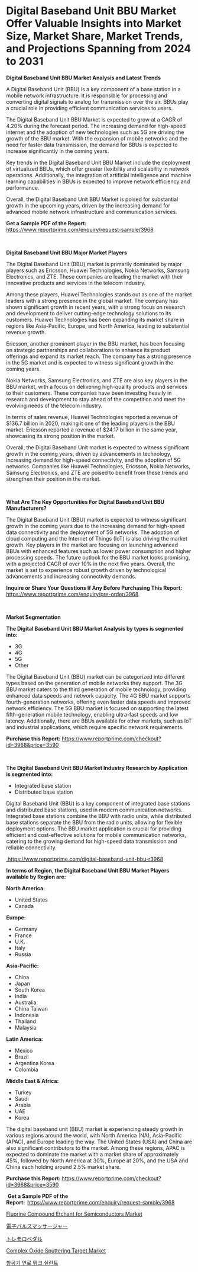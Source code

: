 <p><h1>Digital Baseband Unit BBU Market Offer Valuable Insights into Market Size, Market Share, Market Trends, and Projections Spanning from 2024 to 2031</h1></p><p><strong>Digital Baseband Unit BBU Market Analysis and Latest Trends</strong></p>
<p><p>A Digital Baseband Unit (BBU) is a key component of a base station in a mobile network infrastructure. It is responsible for processing and converting digital signals to analog for transmission over the air. BBUs play a crucial role in providing efficient communication services to users.</p><p>The Digital Baseband Unit BBU Market is expected to grow at a CAGR of 4.20% during the forecast period. The increasing demand for high-speed internet and the adoption of new technologies such as 5G are driving the growth of the BBU market. With the expansion of mobile networks and the need for faster data transmission, the demand for BBUs is expected to increase significantly in the coming years.</p><p>Key trends in the Digital Baseband Unit BBU Market include the deployment of virtualized BBUs, which offer greater flexibility and scalability in network operations. Additionally, the integration of artificial intelligence and machine learning capabilities in BBUs is expected to improve network efficiency and performance.</p><p>Overall, the Digital Baseband Unit BBU Market is poised for substantial growth in the upcoming years, driven by the increasing demand for advanced mobile network infrastructure and communication services.</p></p>
<p><strong>Get a Sample PDF of the Report:&nbsp;</strong> <a href="https://www.reportprime.com/enquiry/request-sample/3968">https://www.reportprime.com/enquiry/request-sample/3968</a></p>
<p>&nbsp;</p>
<p><strong>Digital Baseband Unit BBU Major Market Players</strong></p>
<p><p>The Digital Baseband Unit (BBU) market is primarily dominated by major players such as Ericsson, Huawei Technologies, Nokia Networks, Samsung Electronics, and ZTE. These companies are leading the market with their innovative products and services in the telecom industry.</p><p>Among these players, Huawei Technologies stands out as one of the market leaders with a strong presence in the global market. The company has shown significant growth in recent years, with a strong focus on research and development to deliver cutting-edge technology solutions to its customers. Huawei Technologies has been expanding its market share in regions like Asia-Pacific, Europe, and North America, leading to substantial revenue growth.</p><p>Ericsson, another prominent player in the BBU market, has been focusing on strategic partnerships and collaborations to enhance its product offerings and expand its market reach. The company has a strong presence in the 5G market and is expected to witness significant growth in the coming years.</p><p>Nokia Networks, Samsung Electronics, and ZTE are also key players in the BBU market, with a focus on delivering high-quality products and services to their customers. These companies have been investing heavily in research and development to stay ahead of the competition and meet the evolving needs of the telecom industry.</p><p>In terms of sales revenue, Huawei Technologies reported a revenue of $136.7 billion in 2020, making it one of the leading players in the BBU market. Ericsson reported a revenue of $24.17 billion in the same year, showcasing its strong position in the market.</p><p>Overall, the Digital Baseband Unit market is expected to witness significant growth in the coming years, driven by advancements in technology, increasing demand for high-speed connectivity, and the adoption of 5G networks. Companies like Huawei Technologies, Ericsson, Nokia Networks, Samsung Electronics, and ZTE are poised to benefit from these trends and strengthen their position in the market.</p></p>
<p>&nbsp;</p>
<p><strong>What Are The Key Opportunities For Digital Baseband Unit BBU Manufacturers?</strong></p>
<p><p>The Digital Baseband Unit (BBU) market is expected to witness significant growth in the coming years due to the increasing demand for high-speed data connectivity and the deployment of 5G networks. The adoption of cloud computing and the Internet of Things (IoT) is also driving the market growth. Key players in the market are focusing on launching advanced BBUs with enhanced features such as lower power consumption and higher processing speeds. The future outlook for the BBU market looks promising, with a projected CAGR of over 10% in the next five years. Overall, the market is set to experience robust growth driven by technological advancements and increasing connectivity demands.</p></p>
<p><strong>Inquire or Share Your Questions If Any Before Purchasing This Report:</strong> <a href="https://www.reportprime.com/enquiry/pre-order/3968">https://www.reportprime.com/enquiry/pre-order/3968</a></p>
<p>&nbsp;</p>
<p><strong>Market Segmentation</strong></p>
<p><strong>The Digital Baseband Unit BBU Market Analysis by types is segmented into:</strong></p>
<p><ul><li>3G</li><li>4G</li><li>5G</li><li>Other</li></ul></p>
<p><p>The Digital Baseband Unit (BBU) market can be categorized into different types based on the generation of mobile networks they support. The 3G BBU market caters to the third generation of mobile technology, providing enhanced data speeds and network capacity. The 4G BBU market supports fourth-generation networks, offering even faster data speeds and improved network efficiency. The 5G BBU market is focused on supporting the latest fifth-generation mobile technology, enabling ultra-fast speeds and low latency. Additionally, there are BBUs available for other markets, such as IoT and industrial applications, which require specific network requirements.</p></p>
<p><strong>Purchase this Report:&nbsp;</strong><a href="https://www.reportprime.com/checkout?id=3968&price=3590">https://www.reportprime.com/checkout?id=3968&price=3590</a></p>
<p>&nbsp;</p>
<p><strong>The Digital Baseband Unit BBU Market Industry Research by Application is segmented into:</strong></p>
<p><ul><li>Integrated base station</li><li>Distributed base station</li></ul></p>
<p><p>Digital Baseband Unit (BBU) is a key component of integrated base stations and distributed base stations, used in modern communication networks. Integrated base stations combine the BBU with radio units, while distributed base stations separate the BBU from the radio units, allowing for flexible deployment options. The BBU market application is crucial for providing efficient and cost-effective solutions for mobile communication networks, catering to the growing demand for high-speed data transmission and reliable connectivity.</p></p>
<p><a href="https://www.reportprime.com/digital-baseband-unit-bbu-r3968">&nbsp;https://www.reportprime.com/digital-baseband-unit-bbu-r3968</a></p>
<p><strong>In terms of Region, the Digital Baseband Unit BBU Market Players available by Region are:</strong></p>
<p>
    <p> <strong> North America: </strong>
        <ul>
            <li>United States</li>
            <li>Canada</li>
        </ul>
        </p> 
    <p> <strong> Europe: </strong>
        <ul>
            <li>Germany</li>
            <li>France</li>
            <li>U.K.</li>
            <li>Italy</li>
            <li>Russia</li>
        </ul>
        </p> 
    <p> <strong> Asia-Pacific: </strong>
        <ul>
            <li>China</li>
            <li>Japan</li>
            <li>South Korea</li>
            <li>India</li>
            <li>Australia</li>
            <li>China Taiwan</li>
            <li>Indonesia</li>
            <li>Thailand</li>
            <li>Malaysia</li>
        </ul>
        </p> 
    <p> <strong> Latin America: </strong>
        <ul>
            <li>Mexico</li>
            <li>Brazil</li>
            <li>Argentina Korea</li>
            <li>Colombia</li>
        </ul>
        </p> 
    <p> <strong> Middle East & Africa: </strong>
        <ul>
            <li>Turkey</li>
            <li>Saudi</li>
            <li>Arabia</li>
            <li>UAE</li>
            <li>Korea</li>
        </ul>
    </p>
    </p>
<p><p>The digital baseband unit (BBU) market is experiencing steady growth in various regions around the world, with North America (NA), Asia-Pacific (APAC), and Europe leading the way. The United States (USA) and China are also significant contributors to the market. Among these regions, APAC is expected to dominate the market with a market share of approximately 45%, followed by North America at 30%, Europe at 20%, and the USA and China each holding around 2.5% market share.</p></p>
<p><strong>Purchase this Report: </strong><a href="https://www.reportprime.com/checkout?id=3968&price=3590">https://www.reportprime.com/checkout?id=3968&price=3590</a></p>
<p>&nbsp;<strong>Get a Sample PDF of the Report:&nbsp;&nbsp;</strong><a href="https://www.reportprime.com/enquiry/request-sample/3968">https://www.reportprime.com/enquiry/request-sample/3968</a></p>
<p><strong></strong></p>
<p><p><a href="https://github.com/kufem1/Market-Research-Report-List-2/blob/main/fluorine-compound-etchant-for-semiconductors-market.md">Fluorine Compound Etchant for Semiconductors Market</a></p><p><a href="https://github.com/LenoraKris2023/Market-Research-Report-List-1/blob/main/197678773326.md">電子パルスマッサージャー</a></p><p><a href="https://github.com/VernieBarton2023/Market-Research-Report-List-1/blob/main/484034273327.md">トレモロペダル</a></p><p><a href="https://github.com/singletonthaxterkelliehr2df/Market-Research-Report-List-2/blob/main/complex-oxide-sputtering-target-market.md">Complex Oxide Sputtering Target Market</a></p><p><a href="https://medium.com/@cierrahayes645/%EB%B9%84%ED%96%89%EA%B8%B0-%EC%97%B0%EB%A3%8C-%ED%83%B1%ED%81%AC-%EC%8B%9C%EC%9E%A5-%EB%8F%84%EB%A3%8C-%EB%B0%8F-%EC%8B%9C%EC%9E%A5-%EB%B6%84%EC%84%9D%EC%9D%80-2024-2031%EB%85%84%EA%B9%8C%EC%A7%80-%EC%98%88%EC%B8%A1%EB%90%A9%EB%8B%88%EB%8B%A4-b29c703bf380">항공기 연료 탱크 실란트</a></p></p>
